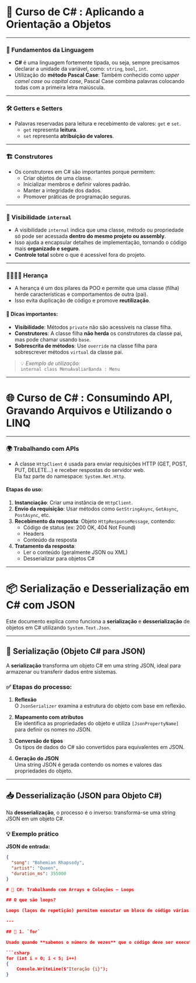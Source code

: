 # 📘 Curso de C# : Aplicando a Orientação a Objetos

---

### 🧠 Fundamentos da Linguagem

- **C#** é uma linguagem fortemente tipada, ou seja, sempre precisamos declarar a unidade da variável, como: `string`, `bool`, `int`.
- Utilização do **método Pascal Case**: Também conhecido como *upper camel case* ou *capital case*, Pascal Case combina palavras colocando todas com a primeira letra maiúscula.

---

### 🛠️ Getters e Setters

- Palavras reservadas para leitura e recebimento de valores: `get` e `set`.
  - `get` representa **leitura**.
  - `set` representa **atribuição de valores**.

---

### 🏗️ Construtores

- Os construtores em C# são importantes porque permitem:
  - Criar objetos de uma classe.
  - Inicializar membros e definir valores padrão.
  - Manter a integridade dos dados.
  - Promover práticas de programação seguras.

---

### 🔐 Visibilidade `internal`

- A visibilidade `internal` indica que uma classe, método ou propriedade só pode ser acessada **dentro do mesmo projeto ou assembly**.
- Isso ajuda a encapsular detalhes de implementação, tornando o código mais **organizado e seguro**.
- **Controle total** sobre o que é acessível fora do projeto.

---

### 👨‍👩‍👧‍👦 Herança

- A herança é um dos pilares da POO e permite que uma classe (filha) herde características e comportamentos de outra (pai).
- Isso evita duplicação de código e promove **reutilização**.

#### 📌 Dicas importantes:

- **Visibilidade**: Métodos `private` não são acessíveis na classe filha.
- **Construtores**: A classe filha **não herda** os construtores da classe pai, mas pode chamar usando `base`.
- **Sobrescrita de métodos**: Use `override` na classe filha para sobrescrever métodos `virtual` da classe pai.

> 💡 *Exemplo de utilização:*  
> `internal class MenuAvaliarBanda : Menu`

---

# 🌐 Curso de C# : Consumindo API, Gravando Arquivos e Utilizando o LINQ

---

### 🌍 Trabalhando com APIs

- A classe `HttpClient` é usada para enviar requisições HTTP (GET, POST, PUT, DELETE...) e receber respostas do servidor web.  
  Ela faz parte do namespace: `System.Net.Http`.

#### Etapas do uso:

1. **Instanciação**: Criar uma instância de `HttpClient`.
2. **Envio da requisição**: Usar métodos como `GetStringAsync`, `GetAsync`, `PostAsync`, etc.
3. **Recebimento da resposta**: Objeto `HttpResponseMessage`, contendo:
   - Código de status (ex: 200 OK, 404 Not Found)
   - Headers
   - Conteúdo da resposta
4. **Tratamento da resposta**:
   - Ler o conteúdo (geralmente JSON ou XML)
   - Desserializar para objetos C#

---

# 📦 Serialização e Desserialização em C# com JSON

Este documento explica como funciona a **serialização** e **desserialização** de objetos em C# utilizando `System.Text.Json`.

---

## 🔄 Serialização (Objeto C# para JSON)

A **serialização** transforma um objeto C# em uma string JSON, ideal para armazenar ou transferir dados entre sistemas.

### ✅ Etapas do processo:

1. **Reflexão**  
   O `JsonSerializer` examina a estrutura do objeto com base em reflexão.

2. **Mapeamento com atributos**  
   Ele identifica as propriedades do objeto e utiliza `[JsonPropertyName]` para definir os nomes no JSON.

3. **Conversão de tipos**  
   Os tipos de dados do C# são convertidos para equivalentes em JSON.

4. **Geração do JSON**  
   Uma string JSON é gerada contendo os nomes e valores das propriedades do objeto.

---

## 📥 Desserialização (JSON para Objeto C#)

Na **desserialização**, o processo é o inverso: transforma-se uma string JSON em um objeto C#.

### 💡 Exemplo prático

**JSON de entrada:**

```json
{
  "song": "Bohemian Rhapsody",
  "artist": "Queen",
  "duration_ms": 355000
}

# 🔁 C#: Trabalhando com Arrays e Coleções – Loops

## O que são loops?

Loops (laços de repetição) permitem executar um bloco de código várias vezes até que uma condição seja atendida. Em C#, os principais tipos de loops são:

---

## 🔢 1. `for`

Usado quando **sabemos o número de vezes** que o código deve ser executado:

```csharp
for (int i = 0; i < 5; i++) 
{
    Console.WriteLine($"Iteração {i}");
} 


